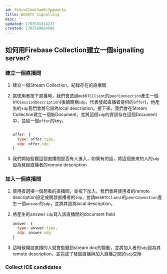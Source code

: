 ```yaml
---
id: fb3cv62eok3am0c3pgwwtfp
title: WebRTC signalling
desc: ''
updated: 1703591324237
created: 1703589664596
---
```


## 如何用Firebase Collection建立一個signalling server?

### 建立一個直播間

1. 建立一個Stream Collection，紀錄存在的直播間
2. 當使用者按下直播時，我們會透過`WebRTCClient`的`peerConnection`產生一個`RTCSessionDescription`(後續簡稱`sdp`，代表發起直播者提供的`offer`)，他產生的`sdp`我們會將它設為local description。接下來，我們會在Stream Collection建立一個新Document，並將這個`sdp`的資訊存在這個Document中，並給一個`offer`的key。

    ```javascript

    offer: {
      type: offer.type,
      sdp: offer.sdp
    }

    ```

3. 我們開始監聽這個直播間是否有人進入，如果有的話，將這個進來的人的`sdp`設為發起直播者的remote description

### 加入一個直播間

1. 使用者選擇一個想看的直播間，並按下加入，我們會將使用者的remote description設定成開啟直播者的`sdp`，並請`WebRTCClient`的`peerConnection`產生一個`answer`的`sdp`，並將其設為local description。

2. 將產生的answer `sdp`寫入該直播間的document field

    ```javascript
    answer: {
      type: answer.type,
      sdp: answer.sdp
    }
    ```

3. 這時候開啟直播的人就會監聽到stream doc的變動，並將加入者的`sdp`設為其remote description，並完成了發起直播與加入直播之間的`sdp`交換

### Collect ICE candidates

